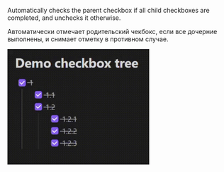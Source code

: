 Automatically checks the parent checkbox if all child checkboxes are completed, and unchecks it otherwise.

Автоматически отмечает родительский чекбокс, если все дочерние выполнены, и снимает отметку в противном случае.

![](https://raw.githubusercontent.com/groldsf/obsidian_check_plugin/refs/heads/master/img/showcase.gif)